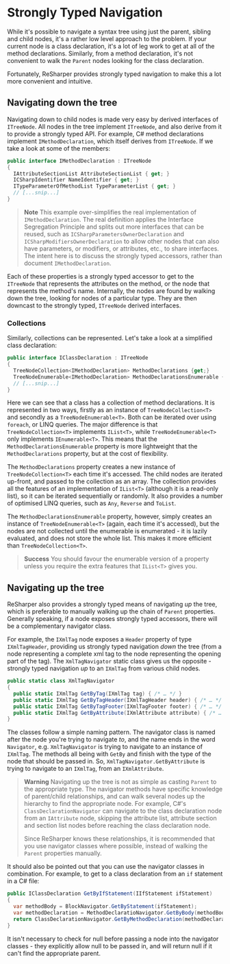 ---
---

# Strongly Typed Navigation

While it's possible to navigate a syntax tree using just the parent, sibling and child nodes, it's a rather low level approach to the problem. If your current node is a class declaration, it's a lot of leg work to get at all of the method declarations. Similarly, from a method declaration, it's not convenient to walk the `Parent` nodes looking for the class declaration.

Fortunately, ReSharper provides strongly typed navigation to make this a lot more convenient and intuitive.

## Navigating down the tree

Navigating down to child nodes is made very easy by derived interfaces of `ITreeNode`. All nodes in the tree implement `ITreeNode`, and also derive from it to provide a strongly typed API. For example, C# method declarations implement `IMethodDeclaration`, which itself derives from `ITreeNode`. If we take a look at some of the members:

```csharp
public interface IMethodDeclaration : ITreeNode
{
  IAttributeSectionList AttributeSectionList { get; }
  ICSharpIdentifier NameIdentifier { get; }
  ITypeParameterOfMethodList TypeParameterList { get; }
  // [...snip...]
}
```

> **Note** This example over-simplifies the real implementation of `IMethodDeclaration`. The real definition applies the Interface Segregation Principle and splits out more interfaces that can be reused, such as `ICSharpParametersOwnerDeclaration` and `ICSharpModifiersOwnerDeclaration` to allow other nodes that can also have parameters, or modifiers, or attributes, etc., to share interfaces. The intent here is to discuss the strongly typed accessors, rather than document `IMethodDeclaration`.

Each of these properties is a strongly typed accessor to get to the `ITreeNode` that represents the attributes on the method, or the node that represents the method's name. Internally, the nodes are found by walking down the tree, looking for nodes of a particular type. They are then downcast to the strongly typed, `ITreeNode` derived interfaces.

### Collections

Similarly, collections can be represented. Let's take a look at a simplified class declaration:

```csharp
public interface IClassDeclaration : ITreeNode
{
  TreeNodeCollection<IMethodDeclaration> MethodDeclarations {get;}
  TreeNodeEnumerable<IMethodDeclaration> MethodDeclarationsEnumerable {get;}
  // [...snip...]
}
```

Here we can see that a class has a collection of method declarations. It is represented in two ways, firstly as an instance of `TreeNodeCollection<T>` and secondly as a `TreeNodeEnumerable<T>`. Both can be iterated over using `foreach`, or LINQ queries. The major difference is that `TreeNodeCollection<T>` implements `IList<T>`, while `TreeNodeEnumerable<T>` only implements `IEnumerable<T>`. This means that the `MethodDeclarationsEnumerable` property is more lightweight that the `MethodDeclarations` property, but at the cost of flexibility.

The `MethodDeclarations` property creates a new instance of `TreeNodeCollection<T>` each time it's accessed. The child nodes are iterated up-front, and passed to the collection as an array. The collection provides all the features of an implementation of `IList<T>` (although it is a read-only list), so it can be iterated sequentially or randomly. It also provides a number of optimised LINQ queries, such as `Any`, `Reverse` and `ToList`.

The `MethodDeclarationsEnumerable` property, however, simply creates an instance of `TreeNodeEnumerable<T>` (again, each time it's accessed), but the nodes are not collected until the enumerable is enumerated - it is lazily evaluated, and does not store the whole list. This makes it more efficient than `TreeNodeCollection<T>`.

> **Success** You should favour the enumerable version of a property unless you require the extra features that `IList<T>` gives you.

## Navigating up the tree

ReSharper also provides a strongly typed means of navigating *up* the tree, which is preferable to manually walking up the chain of `Parent` properties. Generally speaking, if a node exposes strongly typed accessors, there will be a complementary navigator class.

For example, the `IXmlTag` node exposes a `Header` property of type `IXmlTagHeader`, providing us strongly typed navigation *down* the tree (from a node representing a complete xml tag to the node representing the opening part of the tag). The `XmlTagNavigator` static class gives us the opposite - strongly typed navigation *up* to an `IXmlTag` from various child nodes.

```csharp
public static class XmlTagNavigator
{
  public static IXmlTag GetByTag(IXmlTag tag) { /* … */ }
  public static IXmlTag GetByTagHeader(IXmlTagHeader header) { /* … */ }
  public static IXmlTag GetByTagFooter(IXmlTagFooter footer) { /* … */ }
  public static IXmlTag GetByAttribute(IXmlAttribute attribute) { /* … */ }
}
```

The classes follow a simple naming pattern. The navigator class is named after the node you're trying to navigate *to*, and the name ends in the word `Navigator`, e.g. `XmlTagNavigator` is trying to navigate to an instance of `IXmlTag`. The methods all being with `GetBy` and finish with the type of the node that should be passed in. So, `XmlTagNavigator.GetByAttribute` is trying to navigate to an `IXmlTag`, from an `IXmlAttribute`.

> **Warning** Navigating up the tree is not as simple as casting `Parent` to the appropriate type. The navigator methods have specific knowledge of parent/child relationships, and can walk several nodes up the hierarchy to find the appropriate node. For example, C#'s `ClassDeclarationNavigator` can navigate to the class declaration node from an `IAttribute` node, skipping the attribute list, attribute section and section list nodes before reaching the class declaration node.
>
> Since ReSharper knows these relationships, it is recommended that you use navigator classes where possible, instead of walking the `Parent` properties manually.

It should also be pointed out that you can use the navigator classes in combination. For example, to get to a class declaration from an `if` statement in a C# file:

```csharp
public IClassDeclaration GetByIfStatement(IIfStatement ifStatement)
{
  var methodBody = BlockNavigator.GetByStatement(ifStatement);
  var methodDeclaration = MethodDeclaratioNavigator.GetByBody(methodBody);
  return ClassDeclarationNavigator.GetByMethodDeclaration(methodDeclaration);
}
```

It isn't necessary to check for null before passing a node into the navigator classes - they explicitly allow null to be passed in, and will return null if it can't find the appropriate parent.
